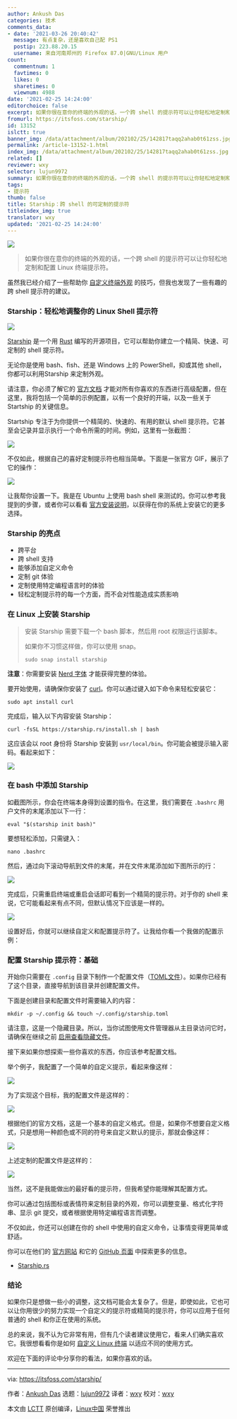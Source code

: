 ```yaml
---
author: Ankush Das
categories: 技术
comments_data:
- date: '2021-03-26 20:40:42'
  message: 有点复杂，还是喜欢自己配 PS1
  postip: 223.88.20.15
  username: 来自河南郑州的 Firefox 87.0|GNU/Linux 用户
count:
  commentnum: 1
  favtimes: 0
  likes: 0
  sharetimes: 0
  viewnum: 4988
date: '2021-02-25 14:24:00'
editorchoice: false
excerpt: 如果你很在意你的终端的外观的话，一个跨 shell 的提示符可以让你轻松地定制和配置 Linux 终端提示符。
fromurl: https://itsfoss.com/starship/
id: 13152
islctt: true
banner_img: /data/attachment/album/202102/25/142817taqq2ahab0t61zss.jpg
permalink: /article-13152-1.html
index_img: /data/attachment/album/202102/25/142817taqq2ahab0t61zss.jpg.thumb.jpg
related: []
reviewer: wxy
selector: lujun9972
summary: 如果你很在意你的终端的外观的话，一个跨 shell 的提示符可以让你轻松地定制和配置 Linux 终端提示符。
tags:
- 提示符
thumb: false
title: Starship：跨 shell 的可定制的提示符
titleindex_img: true
translator: wxy
updated: '2021-02-25 14:24:00'
---
```


![](/data/attachment/album/202102/25/142817taqq2ahab0t61zss.jpg)



> 
> 如果你很在意你的终端的外观的话，一个跨 shell 的提示符可以让你轻松地定制和配置 Linux 终端提示符。
> 
> 
> 


虽然我已经介绍了一些帮助你 [自定义终端外观](https://itsfoss.com/customize-linux-terminal/) 的技巧，但我也发现了一些有趣的跨 shell 提示符的建议。


### Starship：轻松地调整你的 Linux Shell 提示符


![](/data/attachment/album/202102/25/142443pgvilqoevx0tbp30.png)


[Starship](https://starship.rs/) 是一个用 [Rust](https://www.rust-lang.org/) 编写的开源项目，它可以帮助你建立一个精简、快速、可定制的 shell 提示符。


无论你是使用 bash、fish、还是 Windows 上的 PowerShell，抑或其他 shell，你都可以利用Starship 来定制外观。


请注意，你必须了解它的 [官方文档](https://starship.rs/config/) 才能对所有你喜欢的东西进行高级配置，但在这里，我将包括一个简单的示例配置，以有一个良好的开端，以及一些关于 Startship 的关键信息。


Startship 专注于为你提供一个精简的、快速的、有用的默认 shell 提示符。它甚至会记录并显示执行一个命令所需的时间。例如，这里有一张截图：


![](/data/attachment/album/202102/25/142445g0wcwvvzbnnn31uq.jpg)


不仅如此，根据自己的喜好定制提示符也相当简单。下面是一张官方 GIF，展示了它的操作：


![](/data/attachment/album/202102/25/142504h6rhx7oz4hqq7htq.gif)


让我帮你设置一下。我是在 Ubuntu 上使用 bash shell 来测试的。你可以参考我提到的步骤，或者你可以看看 [官方安装说明](https://starship.rs/guide/#%F0%9F%9A%80-installation)，以获得在你的系统上安装它的更多选择。


### Starship 的亮点


* 跨平台
* 跨 shell 支持
* 能够添加自定义命令
* 定制 git 体验
* 定制使用特定编程语言时的体验
* 轻松定制提示符的每一个方面，而不会对性能造成实质影响


### 在 Linux 上安装 Starship



> 
> 安装 Starship 需要下载一个 bash 脚本，然后用 root 权限运行该脚本。
> 
> 
> 如果你不习惯这样做，你可以使用 snap。
> 
> 
> 
> ```
> sudo snap install starship
> 
> ```
> 
> 


**注意**：你需要安装 [Nerd 字体](https://www.nerdfonts.com) 才能获得完整的体验。


要开始使用，请确保你安装了 [curl](https://curl.se/)。你可以通过键入如下命令来轻松安装它：



```
sudo apt install curl

```

完成后，输入以下内容安装 Starship：



```
curl -fsSL https://starship.rs/install.sh | bash

```

这应该会以 root 身份将 Starship 安装到 `usr/local/bin`。你可能会被提示输入密码。看起来如下：


![](/data/attachment/album/202102/25/142505ltyk3daqktk33fti.png)


### 在 bash 中添加 Starship


如截图所示，你会在终端本身得到设置的指令。在这里，我们需要在 `.bashrc` 用户文件的末尾添加以下一行：



```
eval "$(starship init bash)"

```

要想轻松添加，只需键入：



```
nano .bashrc

```

然后，通过向下滚动导航到文件的末尾，并在文件末尾添加如下图所示的行：


![](/data/attachment/album/202102/25/142506g3qgufqfwq9c3qzc.png)


完成后，只需重启终端或重启会话即可看到一个精简的提示符。对于你的 shell 来说，它可能看起来有点不同，但默认情况下应该是一样的。


![](/data/attachment/album/202102/25/142506gvnl8nvuwpln6vsw.png)


设置好后，你就可以继续自定义和配置提示符了。让我给你看一个我做的配置示例：


### 配置 Starship 提示符：基础


开始你只需要在 `.config` 目录下制作一个配置文件（[TOML文件](https://en.wikipedia.org/wiki/TOML)）。如果你已经有了这个目录，直接导航到该目录并创建配置文件。


下面是创建目录和配置文件时需要输入的内容：



```
mkdir -p ~/.config && touch ~/.config/starship.toml

```

请注意，这是一个隐藏目录。所以，当你试图使用文件管理器从主目录访问它时，请确保在继续之前 [启用查看隐藏文件](https://itsfoss.com/hide-folders-and-show-hidden-files-in-ubuntu-beginner-trick/)。


接下来如果你想探索一些你喜欢的东西，你应该参考配置文档。


举个例子，我配置了一个简单的自定义提示，看起来像这样：


![](/data/attachment/album/202102/25/142507cthitqfp1xfw1o35.png)


为了实现这个目标，我的配置文件是这样的：


![](/data/attachment/album/202102/25/142507tu7j1yzavteebyxk.png)


根据他们的官方文档，这是一个基本的自定义格式。但是，如果你不想要自定义格式，只是想用一种颜色或不同的符号来自定义默认的提示，那就会像这样：


![](/data/attachment/album/202102/25/142507empgqa4v4gm0rzia.png)


上述定制的配置文件是这样的：


![](/data/attachment/album/202102/25/142508en9aala1ndrcnn4a.jpg)


当然，这不是我能做出的最好看的提示符，但我希望你能理解其配置方式。


你可以通过包括图标或表情符来定制目录的外观，你可以调整变量、格式化字符串、显示 git 提交，或者根据使用特定编程语言而调整。


不仅如此，你还可以创建在你的 shell 中使用的自定义命令，让事情变得更简单或舒适。


你可以在他们的 [官方网站](https://starship.rs/) 和它的 [GitHub 页面](https://github.com/starship/starship) 中探索更多的信息。


* [Starship.rs](https://starship.rs/)


### 结论


如果你只是想做一些小的调整，这文档可能会太复杂了。但是，即使如此，它也可以让你用很少的努力实现一个自定义的提示符或精简的提示符，你可以应用于任何普通的 shell 和你正在使用的系统。


总的来说，我不认为它非常有用，但有几个读者建议使用它，看来人们确实喜欢它。我很想看看你是如何 [自定义 Linux 终端](https://itsfoss.com/customize-linux-terminal/) 以适应不同的使用方式。


欢迎在下面的评论中分享你的看法，如果你喜欢的话。




---


via: <https://itsfoss.com/starship/>


作者：[Ankush Das](https://itsfoss.com/author/ankush/) 选题：[lujun9972](https://github.com/lujun9972) 译者：[wxy](https://github.com/wxy) 校对：[wxy](https://github.com/wxy)


本文由 [LCTT](https://github.com/LCTT/TranslateProject) 原创编译，[Linux中国](https://linux.cn/) 荣誉推出